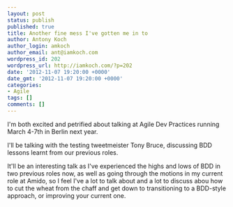 ```yaml
---
layout: post
status: publish
published: true
title: Another fine mess I've gotten me in to
author: Antony Koch
author_login: amkoch
author_email: ant@iamkoch.com
wordpress_id: 202
wordpress_url: http://iamkoch.com/?p=202
date: '2012-11-07 19:20:00 +0000'
date_gmt: '2012-11-07 19:20:00 +0000'
categories:
- Agile
tags: []
comments: []
---
```

I'm both excited and petrified about talking at Agile Dev Practices running March 4-7th in Berlin next year.

I'll be talking with the testing tweetmeister Tony Bruce, discussing BDD lessons learnt from our previous roles.

It'll be an interesting talk as I've experienced the highs and lows of BDD in two previous roles now, as well as going through the motions in my current role at Amido, so I feel I've a lot to talk about and a lot to discuss abou how to cut the wheat from the chaff and get down to transitioning to a BDD-style approach, or improving your current one.
